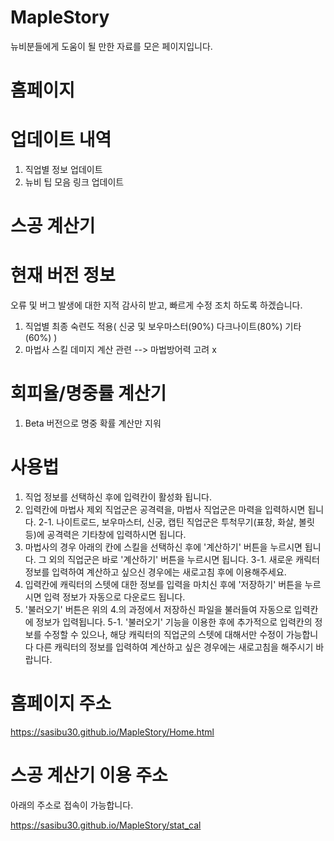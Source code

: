 # MapleStory
뉴비분들에게 도움이 될 만한 자료를 모은 페이지입니다. 

# 홈페이지
# 업데이트 내역
1. 직업별 정보 업데이트 
2. 뉴비 팁 모음 링크 업데이트

# 스공 계산기
# 현재 버전 정보
오류 및 버그 발생에 대한 지적 감사히 받고, 빠르게 수정 조치 하도록 하겠습니다.
 1. 직업별 최종 숙련도 적용(  신궁 및 보우마스터(90%) 다크나이트(80%) 기타(60%) )
 2. 마법사 스킬 데미지 계산 관련 --> 마법방어력 고려 x

# 회피율/명중률 계산기
1. Beta 버전으로 명중 확률 계산만 지워

# 사용법
1. 직업 정보를 선택하신 후에 입력칸이 활성화 됩니다.
2. 입력칸에 마법사 제외 직업군은 공격력을, 마법사 직업군은 마력을 입력하시면 됩니다.
 2-1. 나이트로드, 보우마스터, 신궁, 캡틴 직업군은 투척무기(표창, 화살, 볼릿 등)에 공격력은 기타창에 입력하시면 됩니다.
3. 마법사의 경우 아래의 칸에 스킬을 선택하신 후에 '계산하기' 버튼을 누르시면 됩니다. 
   그 외의 직업군은 바로 '계산하기' 버튼을 누르시면 됩니다.
 3-1. 새로운 캐릭터 정보를 입력하여 계산하고 싶으신 경우에는 새로고침 후에 이용해주세요.
4. 입력칸에 캐릭터의 스텟에 대한 정보를 입력을 마치신 후에 '저장하기' 버튼을 누르시면 입력 정보가 자동으로 다운로드 됩니다.
5. '불러오기' 버튼은 위의 4.의 과정에서 저장하신 파일을 불러들여 자동으로 입력칸에 정보가 입력됩니다. 
 5-1. '불러오기' 기능을 이용한 후에 추가적으로 입력칸의 정보를 수정할 수 있으나, 해당 캐릭터의 직업군의 스텟에 대해서만 수정이 가능합니다
       다른 캐릭터의 정보를 입력하여 계산하고 싶은 경우에는 새로고침을 해주시기 바랍니다.

# 홈페이지 주소
https://sasibu30.github.io/MapleStory/Home.html

# 스공 계산기 이용 주소
아래의 주소로 접속이 가능합니다.

 https://sasibu30.github.io/MapleStory/stat_cal
